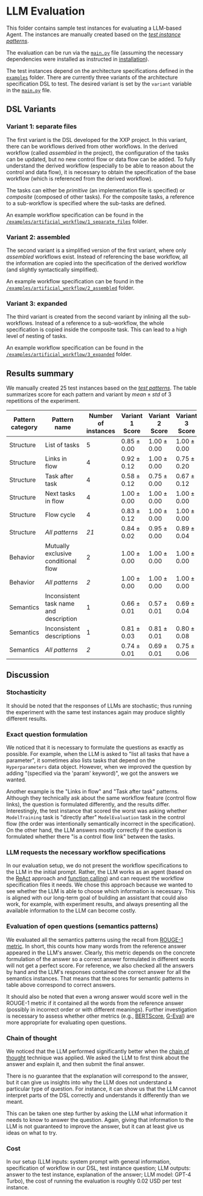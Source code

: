 # LLM Evaluation

This folder contains sample test instances for evaluating a LLM-based Agent. The instances are manually created based on the [*test instance patterns*](/patterns.md).

The evaluation can be run via the [`main.py`](main.py) file (assuming the necessary dependencies were installed as instructed in [installation](/README.md#Installation)).

The test instances depend on the architecture specifications defined in the [`examples`](/examples/) folder. There are currently three variants of the architecture specification DSL to test. The desired variant is set by the `variant` variable in the [`main.py`](main.py) file.

## DSL Variants

### Variant 1: separate files

The first variant is the DSL developed for the XXP project. In this variant, there can be workflows derived from other workflows. In the derived workflow (called *assembled* in the project), the configuration of the tasks can be updated, but no new control flow or data flow can be added. To fully understand the derived workflow (especially to be able to reason about the control and data flow), it is necessary to obtain the specification of the base workflow (which is referenced from the derived workflow).

The tasks can either be *primitive* (an implementation file is specified) or *composite* (composed of other tasks). For the composite tasks, a reference to a sub-workflow is specified where the sub-tasks are defined.

An example workflow specification can be found in the [`/examples/artificial_workflow/1_separate_files`](/examples/artificial_workflow/1_separate_files/) folder.

### Variant 2: assembled

The second variant is a simplified version of the first variant, where only *assembled* workflows exist. Instead of referencing the base workflow, all the information are copied into the specification of the derived workflow (and slightly syntactically simplified).

An example workflow specification can be found in the [`/examples/artificial_workflow/2_assembled`](/examples/artificial_workflow/2_assembled/) folder.

### Variant 3: expanded

The third variant is created from the second variant by inlining all the sub-workflows. Instead of a reference to a sub-workflow, the whole specification is copied inside the composite task. This can lead to a high level of nesting of tasks.

An example workflow specification can be found in the [`/examples/artificial_workflow/3_expanded`](/examples/artificial_workflow/3_expanded/) folder.

## Results summary

We manually created 25 test instances based on the [*test patterns*](/patterns.md). The table summarizes score for each pattern and variant by $\textit{mean}\pm\textit{std}$ of 3 repetitions of the experiment.

| **Pattern category**  | **Pattern name**                  | **Number of instances** | **Variant 1 Score** | **Variant 2 Score** | **Variant 3 Score** |
|----------------------------|----------------------------------------|------------------------------|--------------------------|--------------------------|--------------------------|
| Structure | List of tasks                          | 5                            | $0.85\pm0.00$            | $1.00\pm0.00$            | $1.00\pm0.00$            |
| Structure | Links in flow                          | 4                            | $0.92\pm0.12$            | $1.00\pm0.00$            | $0.75\pm0.20$            |
| Structure | Task after task                        | 4                            | $0.58\pm0.12$            | $0.75\pm0.00$            | $0.67\pm0.12$            |
| Structure | Next tasks in flow                     | 4                            | $1.00\pm0.00$            | $1.00\pm0.00$            | $1.00\pm0.00$            |
| Structure | Flow cycle                             | 4                            | $0.83\pm0.12$            | $1.00\pm0.00$            | $1.00\pm0.00$            |
| Structure | *All patterns*                  | *21*                  | $0.84\pm0.02$            | $0.95\pm0.00$            | $0.89\pm0.04$            |
| Behavior | Mutually exclusive conditional flow    | 2                            | $1.00\pm0.00$            | $1.00\pm0.00$            | $1.00\pm0.00$            |
| Behavior | *All patterns*                  | *2*                   | $1.00\pm0.00$            | $1.00\pm0.00$            | $1.00\pm0.00$            |
| Semantics | Inconsistent task name and description | 1                            | $0.66\pm0.01$            | $0.57\pm0.01$            | $0.69\pm0.04$            |
| Semantics | Inconsistent descriptions              | 1                            | $0.81\pm0.03$            | $0.81\pm0.01$            | $0.80\pm0.08$            |
| Semantics | *All patterns*                  | *2*                   | $0.74\pm0.01$            | $0.69\pm0.01$            | $0.75\pm0.06$            |


## Discussion

### Stochasticity

It should be noted that the responses of LLMs are stochastic; thus running the experiment with the same test instances again may produce slightly different results.

### Exact question formulation

We noticed that it is necessary to formulate the questions as exactly as possible. For example, when the LLM is asked to "list all tasks that have a parameter", it sometimes also lists tasks that depend on the `Hyperparameters` data object. However, when we improved the question by adding "(specified via the 'param' keyword)", we got the answers we wanted.

Another example is the "Links in flow" and "Task after task" patterns. Although they technically ask about the same workflow feature (control flow links), the question is formulated differently, and the results differ. Interestingly, the test instance that scored the worst was asking whether `ModelTraining` task is "directly after" `ModelEvaluation` task in the control flow (the order was intentionally semantically incorrect in the specification). On the other hand, the LLM answers mostly correctly if the question is formulated whether there "is a control flow link" between the tasks.

### LLM requests the necessary workflow specifications

In our evaluation setup, we do not present the workflow specifications to the LLM in the initial prompt. Rather, the LLM works as an agent (based on the [ReAct](https://arxiv.org/abs/2210.03629) approach and [function calling](https://platform.openai.com/docs/guides/function-calling)) and can request the workflow specification files it needs. We chose this approach because we wanted to see whether the LLM is able to choose which information is necessary. This is aligned with our long-term goal of building an assistant that could also work, for example, with experiment results, and always presenting all the available information to the LLM can become costly.

### Evaluation of open questions (semantics patterns)

We evaluated all the semantics patterns using the recall from [ROUGE-1 metric](https://aclanthology.org/W04-1013/). In short, this counts how many words from the reference answer appeared in the LLM's answer. Clearly, this metric depends on the concrete formulation of the answer so a correct answer formulated in different words will not get a perfect score. For reference, we also checked all the answers by hand and the LLM's responses contained the correct answer for all the semantics instances. That means that the scores for semantic patterns in table above correspond to correct answers.

It should also be noted that even a wrong answer would score well in the ROUGE-1 metric if it contained all the words from the reference answer (possibly in incorrect order or with different meanings). Further investigation is necessary to assess whether other metrics (e.g., [BERTScore](https://arxiv.org/abs/1904.09675), [G-Eval](https://arxiv.org/abs/2303.16634)) are more appropriate for evaluating open questions.

### Chain of thought

We noticed that the LLM performed significantly better when the [chain of thought](https://arxiv.org/abs/2205.11916) technique was applied. We asked the LLM to first think about the answer and explain it, and then submit the final answer.

There is no guarantee that the explanation will correspond to the answer, but it can give us insights into why the LLM does not understand a particular type of question. For instance, it can show us that the LLM cannot interpret parts of the DSL correctly and understands it differently than we meant.

This can be taken one step further by asking the LLM what information it needs to know to answer the question. Again, giving that information to the LLM is not guaranteed to improve the answer, but it can at least give us ideas on what to try.

### Cost

In our setup (LLM inputs: system prompt with general information, specification of workflow in our DSL, test instance question; LLM outputs: answer to the test instance, explanation of the answer; LLM model: GPT-4 Turbo), the cost of running the evaluation is roughly 0.02 USD per test instance.

